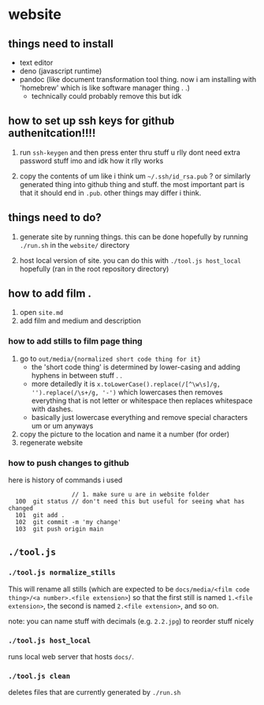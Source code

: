 # website

## things need to install

- text editor
- deno (javascript runtime)
- pandoc (like document transformation tool thing. now i am installing with 'homebrew' which is like software manager thing . .)
	- technically could probably remove this but idk

## how to set up ssh keys for github authenitcation!!!!

1. run `ssh-keygen` and then press enter thru stuff u rlly dont need extra password stuff imo and idk how it rlly works

2. copy the contents of um like i think um `~/.ssh/id_rsa.pub` ? or similarly generated thing into github thing and stuff. the most important part is that it should end in `.pub`. other things may differ i think.

## things need to do?

1. generate site by running things. this can be done hopefully by running `./run.sh` in the `website/` directory

2. host local version of site. you can do this with `./tool.js host_local` hopefully (ran in the root repository directory)

## how to add film .

1. open `site.md`
2. add film and medium and description


### how to add stills to film page thing

1. go to `out/media/{normalized short code thing for it}`
	- the 'short code thing' is determined by lower-casing and adding hyphens in between stuff . .
	- more detailedly it is `x.toLowerCase().replace(/[^\w\s]/g, '').replace(/\s+/g, '-')` which lowercases then removes everything that is not letter or whitespace then replaces whitespace with dashes.
	- basically just lowercase everything and remove special characters um or um anyways
2. copy the picture to the location and name it a number (for order)
3. regenerate website

### how to push changes to github

here is history of commands i used

```
                  // 1. make sure u are in website folder
  100  git status // don't need this but useful for seeing what has changed
  101  git add .
  102  git commit -m 'my change'
  103  git push origin main
```

## `./tool.js`

### `./tool.js normalize_stills`
This will rename all stills (which are expected to be `docs/media/<film code thing>/<a number>.<file extension>`) so that the first still is named `1.<file extension>`, the second is named `2.<file extension>`, and so on.

note: you can name stuff with decimals (e.g. `2.2.jpg`) to reorder stuff nicely

### `./tool.js host_local`
runs local web server that hosts `docs/`.

### `./tool.js clean`
deletes files that are currently generated by `./run.sh`
